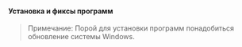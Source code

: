 #### Установка и фиксы программ

> Примечание: Порой для установки программ понадобиться обновление системы Windows.
